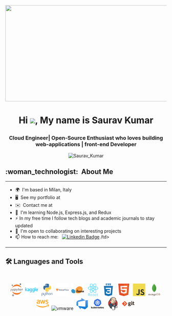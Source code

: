 <p align="center"><img src="https://media.giphy.com/media/dWesBcTLavkZuG35MI/giphy.gif" width="600" height="300"  /></p>
<h1 align="center">
  
 Hi <img src ="https://github.com/sauravkb94/resume/assets/74532771/1b8e45b6-4ff3-4abd-8b4f-076daf5afb33" width="40" />, My name is Saurav Kumar
</h1>

<h3 align="center">Cloud Engineer| Open-Source Enthusiast who loves building web-applications | front-end Developer </h3>
<p align="center"> <img src="https://komarev.com/ghpvc/?username=Sauravkb94&label=Profile%20views&color=0e75b6&style=plastic" alt="Saurav_Kumar" /> </p>

 <h2 align="left"> :woman_technologist: &nbsp;About Me</h2>
<table align="center">
<tr border="none">
<td width="900px" align="left">
  
* 🌍  I'm based in Milan, Italy
* 🖥️  See my portfolio at 
* ✉️  Contact me at 
* 🧠  I'm learning Node.js, Express.js, and Redux
* ⚡ In my free time I follow tech blogs and academic journals to stay updated
* 🤝  I'm open to collaborating on interesting projects
* 📫 How to reach me: &nbsp; [![Linkedin Badge](https://img.shields.io/badge/saurav-kumar-453408b8.svg?style=for-the-badge&logo=linkedin&logoColor=white)](https://www.linkedin.com/in/saurav-kumar-453408b8/)
/td>
</tr>
</table>

<h2 align="left">🛠 Languages and Tools </h2>
</br>
<p align="center">
<img src="https://github.com/devicons/devicon/blob/master/icons/jupyter/jupyter-original-wordmark.svg"  title="Jupyter" alt="jypter" width="40" height="40"/>&nbsp;
<img src="https://github.com/devicons/devicon/blob/master/icons/kaggle/kaggle-original-wordmark.svg"  title="Jupyter" alt="jypter" width="40" height="40"/>&nbsp;
<img src="https://github.com/devicons/devicon/blob/master/icons/python/python-original-wordmark.svg" title="Python" alt="python" width="40" height="40"/>&nbsp;
<img src="https://github.com/devicons/devicon/blob/master/icons/tensorflow/tensorflow-original-wordmark.svg" title="Tensorflow" alt="tensorflow" width="40" height="40"/>&nbsp;
<img src="https://github.com/devicons/devicon/blob/master/icons/scikitlearn/scikitlearn-original.svg" title="scikitlearn" alt="scikitlearn" width="40" height="40"/>&nbsp;
<img src="https://github.com/devicons/devicon/blob/master/icons/react/react-original-wordmark.svg" title="React" alt="React" width="40" height="40"/>&nbsp;
<img src="https://github.com/devicons/devicon/blob/master/icons/css3/css3-plain-wordmark.svg"  title="CSS3" alt="CSS" width="40" height="40"/>&nbsp;
<img src="https://github.com/devicons/devicon/blob/master/icons/html5/html5-original.svg" title="HTML5" alt="HTML" width="40" height="40"/>&nbsp;
<img src="https://github.com/devicons/devicon/blob/master/icons/javascript/javascript-original.svg" title="JavaScript" alt="JavaScript" width="40" height="40"/>&nbsp;
<img src="https://github.com/devicons/devicon/blob/master/icons/mongodb/mongodb-original-wordmark.svg" title="Mongodb"  alt="mongodb" width="40" height="40"/>&nbsp;
<img src="https://github.com/devicons/devicon/blob/master/icons/amazonwebservices/amazonwebservices-plain-wordmark.svg" title="AWS" alt="AWS" width="40" height="40"/>&nbsp;
<img src="https://github.com/tenthirtyam/vmware-stencils/blob/main/svg/vm.svg" title="VMware" alt="vmware" width="40" height="40"/>&nbsp;
 <img src="https://github.com/devicons/devicon/blob/master/icons/azuredevops/azuredevops-original.svg"title="Azuredevops" alt="azuredevops width="40" height="40"/>&nbsp;
<img src="https://github.com/devicons/devicon/blob/master/icons/kubernetes/kubernetes-original-wordmark.svg" title="Kubernetes" **alt="Kubernetes" width="40" height="40"/>&nbsp;
<img src="https://github.com/devicons/devicon/blob/master/icons/jenkins/jenkins-original.svg" title="Jetkins" alt="jetkins" width="40" height="40"/>&nbsp;
<img src="https://github.com/devicons/devicon/blob/master/icons/git/git-original-wordmark.svg" title="Git" **alt="Git" width="40" height="40"/>&nbsp;
</p>



